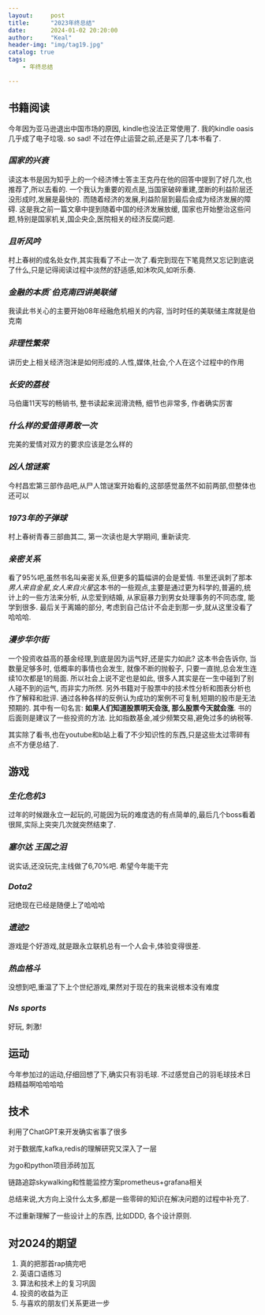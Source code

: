 ```yaml
---
layout:     post
title:      "2023年终总结"
date:       2024-01-02 20:20:00
author:     "Keal"
header-img: "img/tag19.jpg"
catalog: true
tags:
    - 年终总结

---
```


## 书籍阅读

今年因为亚马逊退出中国市场的原因, kindle也没法正常使用了. 我的kindle oasis几乎成了电子垃圾. so sad! 不过在停止运营之前,还是买了几本书看了.

### *国家的兴衰*

读这本书是因为知乎上的一个经济博士答主王克丹在他的回答中提到了好几次,也推荐了,所以去看的. 一个我认为重要的观点是,当国家破碎重建,垄断的利益阶层还没形成时,发展是最快的. 而随着经济的发展,利益阶层到最后会成为经济发展的障碍. 这是我之前一篇文章中提到随着中国的经济发展放缓, 国家也开始整治这些问题,特别是国家机关,国企央企,医院相关的经济反腐问题.

### *且听风吟*

村上春树的成名处女作,其实我看了不止一次了.看完到现在下笔竟然又忘记到底说了什么,只是记得阅读过程中淡然的舒适感,如沐吹风,如听乐奏.

### *金融的本质`伯克南四讲美联储*

我读此书关心的主要开始08年经融危机相关的内容, 当时时任的美联储主席就是伯克南

### *非理性繁荣*

讲历史上相关经济泡沫是如何形成的.人性,媒体,社会,个人在这个过程中的作用

### *长安的荔枝*

马伯庸11天写的畅销书, 整书读起来润滑流畅, 细节也非常多, 作者确实厉害

### *什么样的爱值得勇敢一次*

完美的爱情对双方的要求应该是怎么样的

### *凶人馆谜案*

今村昌宏第三部作品吧,从尸人馆谜案开始看的,这部感觉虽然不如前两部,但整体也还可以

### *1973年的子弹球*

村上春树青春三部曲其二, 第一次读也是大学期间, 重新读完.

### *亲密关系*

看了95%吧,虽然书名叫亲密关系,但更多的篇幅讲的会是爱情. 书里还讽刺了那本*男人来自金星,女人来自火星*这本书的一些观点,主要是通过更为科学的,普遍的,统计上的一些方法来分析, 从恋爱到结婚, 从家庭暴力到男女处理事务的不同态度, 能学到很多. 最后关于离婚的部分, 考虑到自己估计不会走到那一步,就从这里没看了哈哈哈.

### *漫步华尔街*

一个投资收益高的基金经理,到底是因为运气好,还是实力如此? 这本书会告诉你, 当数量足够多时, 低概率的事情也会发生, 就像不断的抛骰子, 只要一直抛,总会发生连续10次都是1的局面. 所以社会上说不定也是如此, 很多人其实是在一生中碰到了别人碰不到的运气, 而非实力所然. 另外书籍对于股票中的技术性分析和图表分析也作了解释和批评. 通过各种各样的反例认为成功的案例不可复制,短期的股市是无法预期的. 其中有一句名言: **如果人们知道股票明天会涨, 那么股票今天就会涨**. 书的后面则是建议了一些投资的方法. 比如指数基金,减少频繁交易,避免过多的纳税等.

其实除了看书,也在youtube和b站上看了不少知识性的东西,只是这些太过零碎有点不方便总结了.

## 游戏

### *生化危机3*

过年的时候跟永立一起玩的,可能因为玩的难度选的有点简单的,最后几个boss看着很屌,实际上突突几次就突然结束了.

### *塞尔达 王国之泪*

说实话,还没玩完,主线做了6,70%吧. 希望今年能干完

### *Dota2*

冠绝现在已经是随便上了哈哈哈

### *遗迹2*

游戏是个好游戏,就是跟永立联机总有一个人会卡,体验变得很差.

### *热血格斗*

没想到吧,重温了下上个世纪游戏,果然对于现在的我来说根本没有难度

### *Ns sports*

好玩, 刺激!

## 运动

今年参加过的运动,仔细回想了下,确实只有羽毛球. 不过感觉自己的羽毛球技术日趋精益啊哈哈哈哈

## 技术

利用了ChatGPT来开发确实省事了很多

对于数据库,kafka,redis的理解研究又深入了一层

为go和python项目添砖加瓦

链路追踪skywalking和性能监控方案prometheus+grafana相关

总结来说,大方向上没什么太多,都是一些零碎的知识在解决问题的过程中补充了.

不过重新理解了一些设计上的东西, 比如DDD, 各个设计原则.

## 对2024的期望

1. 真的把那首rap搞完吧
2. 英语口语练习
3. 算法和技术上的复习巩固
4. 投资的收益为正
5. 与喜欢的朋友们关系更进一步